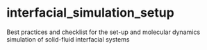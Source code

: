# interfacial_simulation_setup
Best practices and checklist for the set-up and molecular dynamics simulation of solid-fluid interfacial systems
